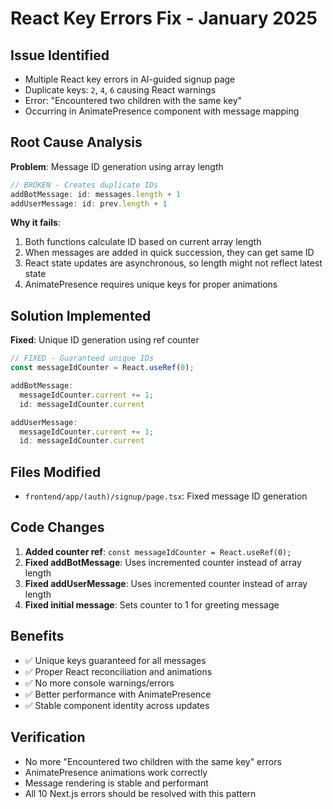 # React Key Errors Fix - January 2025

## Issue Identified
- Multiple React key errors in AI-guided signup page
- Duplicate keys: `2`, `4`, `6` causing React warnings
- Error: "Encountered two children with the same key"
- Occurring in AnimatePresence component with message mapping

## Root Cause Analysis
**Problem**: Message ID generation using array length
```typescript
// BROKEN - Creates duplicate IDs
addBotMessage: id: messages.length + 1
addUserMessage: id: prev.length + 1
```

**Why it fails**:
1. Both functions calculate ID based on current array length
2. When messages are added in quick succession, they can get same ID
3. React state updates are asynchronous, so length might not reflect latest state
4. AnimatePresence requires unique keys for proper animations

## Solution Implemented
**Fixed**: Unique ID generation using ref counter
```typescript
// FIXED - Guaranteed unique IDs
const messageIdCounter = React.useRef(0);

addBotMessage: 
  messageIdCounter.current += 1;
  id: messageIdCounter.current

addUserMessage:
  messageIdCounter.current += 1; 
  id: messageIdCounter.current
```

## Files Modified
- `frontend/app/(auth)/signup/page.tsx`: Fixed message ID generation

## Code Changes
1. **Added counter ref**: `const messageIdCounter = React.useRef(0);`
2. **Fixed addBotMessage**: Uses incremented counter instead of array length
3. **Fixed addUserMessage**: Uses incremented counter instead of array length  
4. **Fixed initial message**: Sets counter to 1 for greeting message

## Benefits
- ✅ Unique keys guaranteed for all messages
- ✅ Proper React reconciliation and animations
- ✅ No more console warnings/errors
- ✅ Better performance with AnimatePresence
- ✅ Stable component identity across updates

## Verification
- No more "Encountered two children with the same key" errors
- AnimatePresence animations work correctly
- Message rendering is stable and performant
- All 10 Next.js errors should be resolved with this pattern